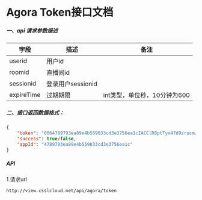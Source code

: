 # Agora Token接口文档

##### 一、api 请求参数描述

| 字段 | 描述 | 备注 |
| --- | --- | --- |
| userid | 用户id |  |
| roomid | 直播间id |  |
| sessionid | 登录用户sessionid |  |
| expireTime | 过期期限 | int类型，单位秒，10分钟为600  |


##### 二、接口返回数据格式：

```json
{
    "token": "0064789793ea89e4b559033cd3e3756ea1cIACClR8ptTyx47d9srucm/vkOUD0xcg88UKrTL6f12RgYD1Ra00AAAAAEAAUWRqiyX4xXQEAAQCJZTBd", 
    "success": true/false,
    "appId": "4789793ea89e4b559033cd3e3756ea1c"
}
```

##### API
1.请求url 
    
    http://view.csslcloud.net/api/agora/token



